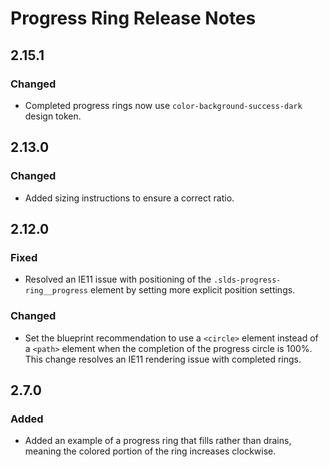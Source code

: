 <!-- Release notes authoring guidelines: http://keepachangelog.com/ -->

# Progress Ring Release Notes

## 2.15.1

### Changed

- Completed progress rings now use `color-background-success-dark` design token.

## 2.13.0

### Changed

- Added sizing instructions to ensure a correct ratio.

## 2.12.0

### Fixed

- Resolved an IE11 issue with positioning of the `.slds-progress-ring__progress` element by setting more explicit position settings.

### Changed

- Set the blueprint recommendation to use a `<circle>` element instead of a `<path>` element when the completion of the progress circle is 100%. This change resolves an IE11 rendering issue with completed rings.

## 2.7.0

### Added

- Added an example of a progress ring that fills rather than drains, meaning the colored portion of the ring increases clockwise.
